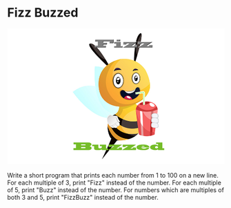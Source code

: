 # Fizz Buzzed

![image](https://github.com/elbiesmith/fizzbuzzed/blob/main/img/fizzbuzz.jpg)
 
Write a short program that prints each number from 1 to 100 on a new line. For each multiple of 3, print "Fizz" instead of the number. For each multiple of 5, print "Buzz" instead of the number. For numbers which are multiples of both 3 and 5, print "FizzBuzz" instead of the number.